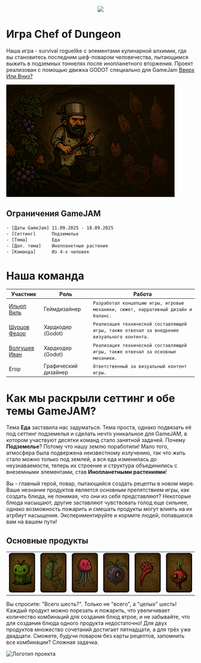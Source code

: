 <p align="center">
<img src="https://readme-typing-svg.herokuapp.com?font=Orbitron&size=40&color=%2379A500&height=67&duration=3000&center=true&lines=%F0%9F%85%B6%F0%9F%86%81%F0%9F%85%B4%F0%9F%85%B4%F0%9F%86%83%F0%9F%85%B8%F0%9F%85%BD%F0%9F%85%B6%F0%9F%86%82">
<p align="center">



# Игра Chef of Dungeon
Наша игра - survival roguelike с элементами кулинарной алхимии, где вы становитесь последним шеф-поваром человечества, пытающимся выжить в подземных тоннелях после инопланетного вторжения. Проект реализован с помощью движка GODOT специально для GameJam [Вверх Или Вниз?](https://drmr.space/)

<img src="assets/sprites/фон_глменю.png" alt="Логотип проекта" width="450">


## Ограничения GameJAM
```
- [Даты GameJam] 11.09.2025 - 18.09.2025 
- [Сеттинг]      Подземелье
- [Тема]         Еда
- [Доп. тема]    Инопланетные растения
- [Команда]      Из 4-х человек
```

# Наша команда

| Участник             | Роль                                                                                                                                   | Работа                                                                                                                                  |
| ---------------- | --------------------------------------------------------------------------------------------------------------------------------------- | -----------------------------------------------------------------------------------------------------------------------------------------|
| [Ильюп Виль](https://github.com/MrStanLee1337)| Геймдизайнер|`Разработал концепцию игры, игровые механики, сюжет, нарративный дизайн и баланс. `|
| [Щурцов Федор](https://github.com/FEDOS-o)| Хардкодер (Godot)|`Реализация технической составляющей игры, также отвечал за внедрение визуального контента.`|
| [Волгушев Иван](https://github.com/VanyaVolgushev)| Хардкодер (Godot)|`Реализация технической составляющей игры, также отвечал за основные механики.`|
| Егор| Графический дизайнер |`Ответственный за визуальный контент игры.`|



# Как мы раскрыли сеттинг и обе темы GameJAM?
Тема **Еда** заставила нас задуматься. Тема проста, однако подвязать её под сеттинг подземелья и сделать нечто уникальное для GameJAM, в котором участвуют десятки команд стало занятной задачей. Почему **Подземелье**? Потому что нашу землю поработили! Мало того, атмосфера была подвержена неизвестному излучению, так что жить стало можно только под землей, а вся еда изменилась до неузнаваемости, теперь их строение и структура объединились с внеземными элементами, став **Инопланетными растениями**!

Вы - главный герой, повар, пытающийся создать рецепты в новом мире. Ваше незнание продуктов является основным препятствием игры, как создать блюда, не понимая, что они из себя представляют? Некоторые блюда насыщают, другие заставляют чувствовать голод еще сильнее, однако возможность пожарить и смешать продукты могут влиять на их атрбиут насыщения. Экспериментируйте и кормите людей, попавшихся вам на вашем пути!


## Основные продукты

<table>
  <tr>
    <td>
      <img src="assets/sprites/apple/Яблозень карта.png" >
    </td>
    <td>
      <img src="assets/sprites/cucumber/Марс Дикий огурец карта.png">
    </td>
    <td>
      <img src="assets/sprites/dusa/КЛУБУЗА карта.png">
    </td>
    <td>
      <img src="assets/sprites/luna/Лунослив карта.png">
    </td>
    <td>
      <img src="assets/sprites/mushroom/Фрукт Мухогриб карта.png">
    </td>
    <td>
      <img src="assets/sprites/ziga/зигфр карта.png">
    </td>
  </tr>
</table>

Вы спросите: "Всего шесть?". Только не "всего", а "целых" шесть! Каждый продукт можно порезать и пожарить, что увеличивает количество комбинаций для создания блюд втрое, и не забывайте, что для создания блюда одного продукта недостаточно! Для двух продуктов множество сочетаний достигает пятнадцати, а для трёх уже двадцати. Сможете, будучи поваром без карты рецептов, запомнить все комбинации? Сложная задачка.


<img src="/example_of_game.png" alt="Логотип проекта" width="450">



